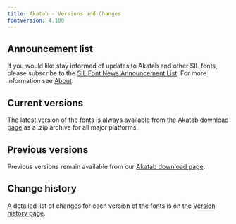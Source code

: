 ```yaml
---
title: Akatab - Versions and Changes
fontversion: 4.100
---
```


## Announcement list

If you would like stay informed of updates to Akatab and other SIL fonts, please subscribe to the [SIL Font News Announcement List](https://groups.google.com/a/groups.sil.org/forum/#!forum/sil-font-news). For more information see [About](about.md).

## Current versions

The latest version of the fonts is always available from the [Akatab download page](https://software.sil.org/akatab#downloads) as a .zip archive for all major platforms.

## Previous versions

Previous versions remain available from our [Akatab download page](https://software.sil.org/akatab#downloads).

## Change history

A detailed list of changes for each version of the fonts is on the [Version history page](history.md).
